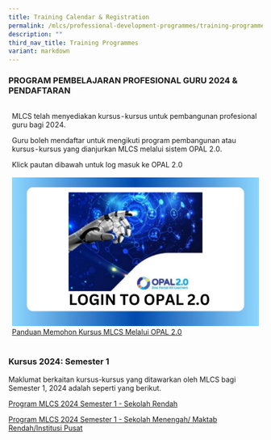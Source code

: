 ```yaml
---
title: Training Calendar & Registration
permalink: /mlcs/professional-development-programmes/training-programmes/trainingcalendar-registration/
description: ""
third_nav_title: Training Programmes
variant: markdown
---
```

### **PROGRAM PEMBELAJARAN PROFESIONAL GURU 2024 &amp; PENDAFTARAN**


<table class="tg">
<thead>
<tr>
    <td><p>MLCS telah menyediakan kursus-kursus untuk pembangunan profesional guru bagi 2024.

Guru boleh mendaftar untuk mengikuti program pembangunan atau kursus-kursus yang dianjurkan MLCS melalui sistem OPAL 2.0. </p><p>Klick pautan dibawah untuk log  masuk ke OPAL 2.0 <br><a target="_blank" href="https://idm.opal2.moe.edu.sg/Account/Login">			
	 <img src="/images/001Opal_login.jpg" alt="Login Opal" style="width=60%"></a><br><a target="_blank" href="/files/panduan-memohon-kursus-mlcs-melalui-opal-2-081d3d2f34c2d48ce958bfcb4e33ba206.pdf">Panduan Memohon Kursus MLCS Melalui OPAL 2.0</a></p></td>
	</tr></thead>
</table>

### **Kursus 2024: Semester 1**
Maklumat berkaitan kursus-kursus yang ditawarkan oleh MLCS bagi Semester 1, 2024 adalah seperti yang berikut. 

<a target="_blank" href="/files/MLCS_PD_2024__Semester_1____Objektif___Sinopsis__Rendah_.pdf">Program MLCS&nbsp;2024 Semester 1 - Sekolah Rendah</a>

<a target="_blank" href="/files/MLCS_PD_2024__Semester_1____Objektif___Sinopsis__MenMR___IP_.pdf">Program MLCS&nbsp;2024 Semester 1 - Sekolah Menengah/ Maktab Rendah/Institusi Pusat</a>
